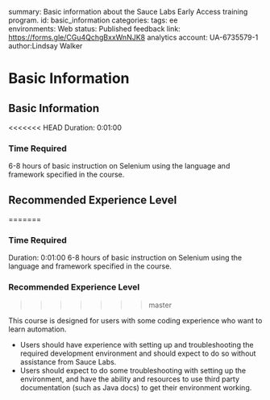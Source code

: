 <!-- Copy this file into tools/site/coursenameFolder & start editing -->

summary: Basic information about the Sauce Labs Early Access training program.
id: basic_information
categories:
tags: ee  
environments: Web
status: Published
feedback link: https://forms.gle/CGu4QchgBxxWnNJK8
analytics account: UA-6735579-1
author:Lindsay Walker
<!-- ------------------------ -->
#  Basic Information

<!-- ------------------------ -->
## Basic Information
<<<<<<< HEAD
Duration: 0:01:00

### Time Required
6-8 hours of basic instruction on Selenium using the language and framework specified in the course.

## Recommended Experience Level
=======

### Time Required
Duration: 0:01:00
6-8 hours of basic instruction on Selenium using the language and framework specified in the course.

### Recommended Experience Level
>>>>>>> master

This course is designed for users with some coding experience who want to learn automation.
* Users should have experience with setting up and troubleshooting the required development environment and should expect to do so without assistance from Sauce Labs.
* Users should expect to do some troubleshooting with setting up the environment, and have the ability and resources to use third party documentation (such as Java docs) to get their environment working.
